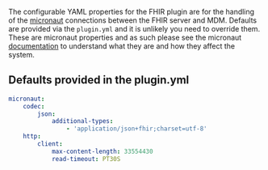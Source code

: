 
The configurable YAML properties for the FHIR plugin are for the handling of the [micronaut](https://micronaut.io/) connections between the FHIR server and MDM.
Defaults are provided via the `plugin.yml` and it is unlikely you need to override them. These are micronaut properties and as such please see the 
micronaut [documentation](https://docs.micronaut.io/latest/guide/configurationreference.html) to understand what they are and how they affect the system.

## Defaults provided in the plugin.yml

```yaml
micronaut:
    codec:
        json:
            additional-types:
                - 'application/json+fhir;charset=utf-8'
    http:
        client:
            max-content-length: 33554430
            read-timeout: PT30S
```